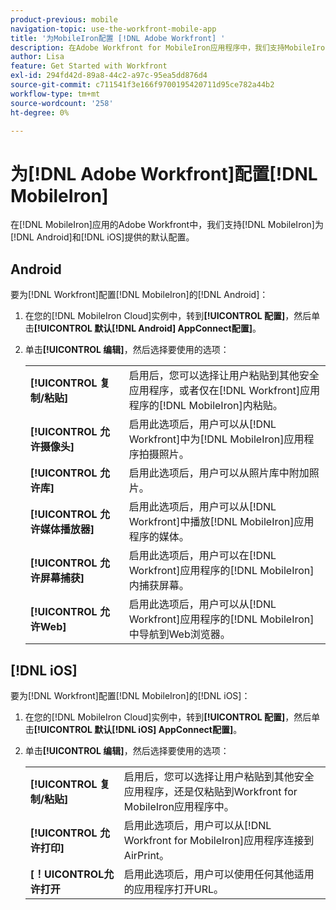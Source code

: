 ```yaml
---
product-previous: mobile
navigation-topic: use-the-workfront-mobile-app
title: '为MobileIron配置 [!DNL Adobe Workfront] '
description: 在Adobe Workfront for MobileIron应用程序中，我们支持MobileIron为Android和iOS提供的默认配置。
author: Lisa
feature: Get Started with Workfront
exl-id: 294fd42d-89a8-44c2-a97c-95ea5dd876d4
source-git-commit: c711541f3e166f9700195420711d95ce782a44b2
workflow-type: tm+mt
source-wordcount: '258'
ht-degree: 0%

---
```


# 为[!DNL Adobe Workfront]配置[!DNL MobileIron]

在[!DNL MobileIron]应用的Adobe Workfront中，我们支持[!DNL MobileIron]为[!DNL Android]和[!DNL iOS]提供的默认配置。

## Android

要为[!DNL Workfront]配置[!DNL MobileIron]的[!DNL Android]：

1. 在您的[!DNL MobileIron Cloud]实例中，转到&#x200B;**[!UICONTROL 配置]**，然后单击&#x200B;**[!UICONTROL 默认[!DNL Android] AppConnect配置]**。

1. 单击&#x200B;**[!UICONTROL 编辑]**，然后选择要使用的选项：

   <table style="table-layout:auto">
    <tr>
        <td><strong>[!UICONTROL 复制/粘贴]</strong></td>
        <td>启用后，您可以选择让用户粘贴到其他安全应用程序，或者仅在[!DNL Workfront]应用程序的[!DNL MobileIron]内粘贴。</td>
    </tr>
    <tr>
        <td><strong>[!UICONTROL 允许摄像头]</strong></td>
        <td>启用此选项后，用户可以从[!DNL Workfront]中为[!DNL MobileIron]应用程序拍摄照片。</td>
    </tr>
    <tr>
        <td><strong>[!UICONTROL 允许库]</strong></td>
        <td>启用此选项后，用户可以从照片库中附加照片。</td>
    </tr>
    <tr>
        <td><strong>[!UICONTROL 允许媒体播放器]</strong></td>
        <td>启用此选项后，用户可以从[!DNL Workfront]中播放[!DNL MobileIron]应用程序的媒体。</td>
    </tr>
    <tr>
        <td><strong>[!UICONTROL 允许屏幕捕获]</strong></td>
        <td>启用此选项后，用户可以在[!DNL Workfront]应用程序的[!DNL MobileIron]内捕获屏幕。</td>
    </tr>
    <tr>
        <td><strong>[!UICONTROL 允许Web]</strong></td>
        <td>启用此选项后，用户可以从[!DNL Workfront]应用程序的[!DNL MobileIron]中导航到Web浏览器。</td>
    </tr>
   </table>

## [!DNL iOS]

要为[!DNL Workfront]配置[!DNL MobileIron]的[!DNL iOS]：

1. 在您的[!DNL MobileIron Cloud]实例中，转到&#x200B;**[!UICONTROL 配置]**，然后单击&#x200B;**[!UICONTROL 默认[!DNL iOS] AppConnect配置]**。

1. 单击&#x200B;**[!UICONTROL 编辑]**，然后选择要使用的选项：

   <table style="table-layout:auto">
    <tr>
        <td><strong>[!UICONTROL 复制/粘贴]</strong></td>
        <td>启用后，您可以选择让用户粘贴到其他安全应用程序，还是仅粘贴到Workfront for MobileIron应用程序中。</td>
    </tr>
    <tr>
        <td><strong>[!UICONTROL 允许打印]</strong></td>
        <td>启用此选项后，用户可以从[!DNL Workfront for MobileIron]应用程序连接到AirPrint。</td>
    </tr>
    <tr>
        <td><strong>&lbrack;！UICONTROL允许打开</strong></td>
        <td>启用此选项后，用户可以使用任何其他适用的应用程序打开URL。</td>
    </tr>
   </table>
